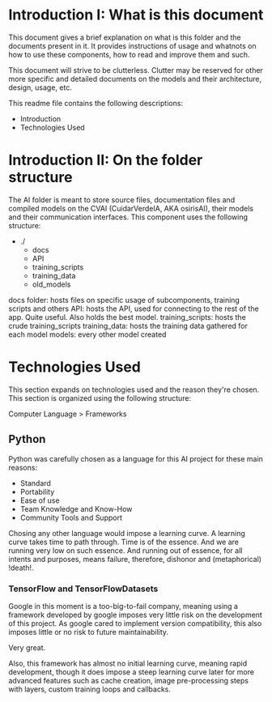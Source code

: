 # Introduction I: What is this document
This document gives a brief explanation on what is this folder and
the documents present in it. It provides instructions of usage and whatnots
on how to use these components, how to read and improve them and such.

This document will strive to be clutterless. Clutter may be reserved for 
other more specific and detailed documents on the models and their 
architecture, design, usage, etc. 

This readme file contains the following descriptions:

- Introduction
- Technologies Used

# Introduction II: On the folder structure
The AI folder is meant to store source files, documentation files and 
compiled models on the CVAI (CuidarVerdeIA, AKA osirisAI), their models and 
their communication interfaces. This component uses the following structure:

- ./
  - docs
  - API
  - training_scripts
  - training_data
  - old_models

docs folder: hosts files on specific usage of subcomponents, training scripts and others
API: hosts the API, used for connecting to the rest of the app. Quite useful. Also holds the best model.
training_scripts: hosts the crude training_scripts
training_data: hosts the training data gathered for each model
models: every other model created 

# Technologies Used
This section expands on technologies used and the reason they're 
chosen. This section is organized using the following structure:

Computer Language > Frameworks

## Python
Python was carefully chosen as a language for this AI project for these
main reasons:
- Standard
- Portability
- Ease of use
- Team Knowledge and Know-How
- Community Tools and Support

Chosing any other language would impose a learning curve. A 
learning curve takes time to path through. Time is of the essence.
And we are running very low on such essence. And running out of
essence, for all intents and purposes, means failure, therefore, 
dishonor and (metaphorical) !death!.

### TensorFlow and TensorFlowDatasets
Google in this moment is a too-big-to-fail company, meaning 
using a framework developed by google imposes very little risk
on the development of this project. As google cared to implement version
compatibility, this also imposes little or no risk to future maintainability.

Very great.

Also, this framework has almost no initial learning curve, meaning rapid development,
though it does impose a steep learning curve later for more advanced features such as 
cache creation, image pre-processing steps with layers, custom training loops and callbacks.
